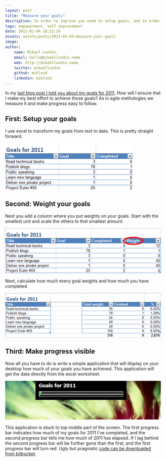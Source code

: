 ```yaml
---
layout: post
title: "Measure your goals"
description: In order to improve you need to setup goals, and in order to know that you hit those goals you need to measure. Measuring might also provide a way to encurage you to meet your goals.
tags: empowerment, self improvement
date: 2011-01-04 18:22:28
assets: assets/posts/2011-01-04-measure-your-goals
image: 
author:
    name: Mikael Lundin
    email: hello@mikaellundin.name
    web: http://mikaellundin.name
    twitter: mikaellundin
    github: miklund
    linkedin: miklund
---
```


In my [last blog post I told you about my goals for 2011](/2011/01/03/my-plan-for-2011.html "My plan for 2011"). How will I ensure that I make my best effort to achieve those goals? As in agile methologies we measure it and make progress easy to follow.

## First: Setup your goals

I use excel to transform my goals from text to data. This is pretty straight forward.

![goals excel sheet](/assets/posts/2011-01-04-measure-your-goals/goals1.png)

## Second: Weight your goals

Next you add a column where you put weights on your goals. Start with the smallest unit and scale the others to that smallest amount.

![goals excel sheet](/assets/posts/2011-01-04-measure-your-goals/goals2.png)

Next, calculate how much every goal weights and how much you have completed.

![goals excel sheet](/assets/posts/2011-01-04-measure-your-goals/goals3.png)

## Third: Make progress visible

Now all you have to do is write a simple application that will display on your desktop how much of your goals you have achieved. This application will get the data directly from the excel worksheet.

![goals excel sheet](/assets/posts/2011-01-04-measure-your-goals/goals4.png)

This application is stuck to top middle part of the screen. The first progress bar indicates how much of my goals for 2011 I've completed, and the second progress bar tells me how much of 2011 has elapsed. If I lag behind the second progress bar will be further gone than the first, and the first progress bar will turn red.  Ugly but pragmatic [code can be downloaded from bitbucket](https://bitbucket.org/bokmal/litemedia.goalbar "Bitbucket repository for LiteMedia.GoalBar").
